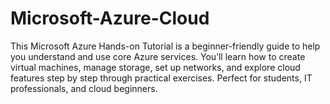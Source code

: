 # Microsoft-Azure-Cloud
This Microsoft Azure Hands-on Tutorial is a beginner-friendly guide to help you understand and use core Azure services. You’ll learn how to create virtual machines, manage storage, set up networks, and explore cloud features step by step through practical exercises. Perfect for students, IT professionals, and cloud beginners.
